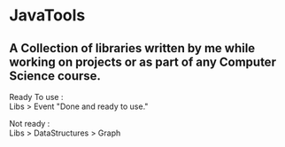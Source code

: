 # JavaTools
A Collection of libraries written by me while working on projects or as part of any Computer Science course.
-----------
Ready To use :  
Libs > Event "Done and ready to use."  

Not ready :  
Libs > DataStructures > Graph  
  

